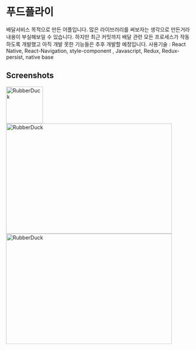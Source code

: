 # 푸드플라이
배달서비스 목적으로 만든 어플입니다. 많은 라이브러리를 써보자는 생각으로 만든거라 내용이 부실해보일 수 있습니다. 하지만 최근 커밋까지 배달 관련 모든 프로세스가 작동하도록 개발했고 아직 개발 못한 기능들은 추후 개발할 예정입니다. 
 사용기술 : React Native, React-Navigation, style-component , Javascript, Redux, Redux-persist, native base
 
 Screenshots
 -----------

<img src="https://user-images.githubusercontent.com/14154588/78143384-2935c800-7469-11ea-8b6c-6329dea5e492.PNG" width="100px" height="100px" title="px(픽셀) 크기 설정" alt="RubberDuck"></img>
<img src="https://user-images.githubusercontent.com/14154588/78143799-b24cff00-7469-11ea-8aa7-ad2de9c06874.PNG" width="450px" height="300px" title="px(픽셀) 크기 설정" alt="RubberDuck"></img><br/>
<img src="https://user-images.githubusercontent.com/14154588/78143825-b9740d00-7469-11ea-9a0a-e4345d30e243.PNG" width="450px" height="300px" title="px(픽셀) 크기 설정" alt="RubberDuck"></img><br/>

